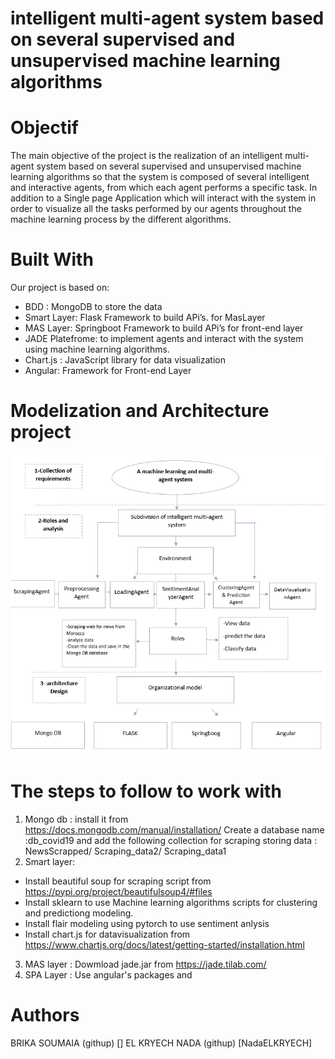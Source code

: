 # intelligent multi-agent system based on several supervised and unsupervised machine learning algorithms
# Objectif
The main objective of the project is the realization of an intelligent multi-agent system based on several supervised and unsupervised machine learning algorithms so that the system is composed of several intelligent and interactive agents, from which each agent performs a specific task.
In addition to a Single page Application which will interact with the system in order to visualize all the tasks performed by our agents throughout the machine learning process by the different algorithms.

# Built With
Our project is based on:
- BDD : MongoDB to store the data 
- Smart Layer: Flask Framework to build APi’s. for MasLayer
- MAS Layer: Springboot Framework to build APi’s for front-end layer 
- JADE Platefrome: to implement agents and interact with the system using machine learning algorithms.
- Chart.js : JavaScript library for data visualization
- Angular: Framework for Front-end Layer

# Modelization and Architecture project 
![picture](architecture.PNG)

# The steps to follow to work with 
1. Mongo db : install it from https://docs.mongodb.com/manual/installation/
Create a database name :db_covid19 and add the following collection for scraping storing data :  NewsScrapped/ Scraping_data2/ Scraping_data1
2. Smart layer: 
- Install beautiful soup for scraping script from https://pypi.org/project/beautifulsoup4/#files
- Install sklearn to use Machine learning algorithms scripts for clustering and predictiong modeling.
- Install flair modeling using pytorch to use sentiment anlysis
- Install chart.js for datavisualization from https://www.chartjs.org/docs/latest/getting-started/installation.html
3. MAS layer : Dowmload jade.jar from https://jade.tilab.com/
4. SPA Layer : Use angular's packages and 

# Authors 
BRIKA SOUMAIA (githup) []
EL KRYECH NADA (githup) [NadaELKRYECH]


